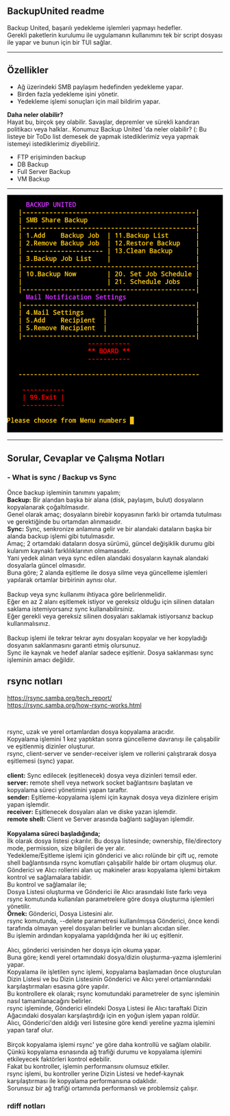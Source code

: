 ## BackupUnited readme

Backup United, başarılı yedekleme işlemleri yapmayı hedefler.<br>
Gerekli paketlerin kurulumu ile uygulamanın kullanımını tek bir script dosyası ile yapar ve bunun için bir TUI sağlar.<br>

---

## Özellikler
- Ağ üzerindeki SMB paylaşım hedefinden yedekleme yapar.
- Birden fazla yedekleme işini yönetir.
- Yedekleme işlemi sonuçları için mail bildirim yapar.

**Daha neler olabilir?**<br>
Hayat bu, birçok şey olabilir. Savaşlar, depremler ve sürekli kandıran politikacı veya halklar..
Konumuz Backup United 'da neler olabilir? (:
Bu listeye bir ToDo list demesek de yapmak istediklerimiz veya yapmak istemeyi istediklerimiz diyebiliriz.
- FTP erişiminden backup
- DB Backup
- Full Server Backup
- VM Backup

---

![alt text](images/BackupUnited-Menu-1.png "BackupUnited TUI")

---

## Sorular, Cevaplar ve Çalışma Notları
### - What is sync / Backup vs Sync <br>
Önce backup işleminin tanımını yapalım;<br>
**Backup:** Bir alandan başka bir alana (disk, paylaşım, bulut) dosyaların kopyalanarak çoğaltılmasıdır.<br>
Genel olarak amaç; dosyaların birebir kopyasının farklı bir ortamda tutulması ve gerektiğinde bu ortamdan alınmasıdır.<br>
**Sync:** Sync, senkronize anlamına gelir ve bir alandaki dataların başka bir alanda backup işlemi gibi tutulmasıdır.<br>
Amaç; 2 ortamdaki dataların dosya sürümü, güncel değişiklik durumu gibi kulanım kaynaklı farklılıklarının olmamasıdır.<br>
Yani yedek alınan veya sync edilen alandaki dosyaların kaynak alandaki dosyalarla güncel olmasıdır.<br>
Buna göre; 2 alanda eşitleme ile dosya silme veya güncelleme işlemleri yapılarak ortamlar birbirinin aynısı olur.<br>
<br>
Backup veya sync kullanımı ihtiyaca göre belirlenmelidir.<br>
Eğer en az 2 alanı eşitlemek istiyor ve gereksiz olduğu için silinen dataları saklama istemiyorsanız sync kullanabilirsiniz.<br>
Eğer gerekli veya gereksiz silinen dosyaları saklamak istiyorsanız backup kullanmalısınız.<br>
<br>
Backup işlemi ile tekrar tekrar aynı dosyaları kopyalar ve her kopyladığı dosyanın saklanmasını garanti etmiş olursunuz.<br>
Sync ile kaynak ve hedef alanlar sadece eşitlenir. Dosya saklanması sync işleminin amacı değildir.<br>

## rsync notları
https://rsync.samba.org/tech_report/ <br>
https://rsync.samba.org/how-rsync-works.html

<br>

rsync, uzak ve yerel ortamlardan dosya kopyalama aracıdır.<br>
Kopyalama işlemini 1 kez yaptıktan sonra güncelleme davranışı ile çalışabilir ve eşitlenmiş dizinler oluşturur.<br>
rsync, client-server ve sender-receiver işlem ve rollerini çalıştırarak dosya eşitlemesi (sync) yapar.<br>
<br>
**client:** Sync edilecek (eşitlenecek) dosya veya dizinleri temsil eder.<br>
**server:** remote shell veya network socket bağlantısını başlatan ve kopyalama süreci yönetimini yapan taraftır.<br>
**sender:** Eşitleme-kopyalama işlemi için kaynak dosya veya dizinlere erişim yapan işlemdir.<br>
**receiver:** Eşitlenecek dosyaları alan ve diske yazan işlemdir.<br>
**remote shell:** Client ve Server arasında bağlantı sağlayan işlemdir.<br>
<br>
**Kopyalama süreci başladığında;**<br>
İlk olarak dosya listesi çıkarılır. Bu dosya listesinde; ownership, file/directory mode, permission, size bilgileri de yer alır.<br>
Yedekleme/Eşitleme işlemi için gönderici ve alıcı rolünde bir çift uç, remote shell bağlantısında rsync komutları çalışabilir halde bir ortam oluşmuş olur.<br>
Gönderici ve Alıcı rollerini alan uç makineler arası kopyalama işlemi birtakım kontrol ve sağlamalara tabidir.<br>
Bu kontrol ve sağlamalar ile;<br>
Dosya Listesi oluşturma ve Gönderici ile Alıcı arasındaki liste farkı veya rsync komutunda kullanılan parametrelere göre dosya oluşturma işlemleri yönetilir.<br>
**Örnek:**
Gönderici, Dosya Listesini alır.<br>
rsync komutunda, --delete parametresi kullanılmışsa Gönderici, önce kendi tarafında olmayan yerel dosyaları belirler ve bunları alıcıdan siler.<br>
Bu işlemin ardından kopyalama yapıldığında her iki uç eşitlenir.<br>
<br>
Alıcı, gönderici verisinden her dosya için okuma yapar.<br>
Buna göre; kendi yerel ortamındaki dosya/dizin oluşturma-yazma işlemlerini yapar.<br>
Kopyalama ile işletilen sync işlemi, kopyalama başlamadan önce oluşturulan Dizin Listesi ve bu Dizin Listesinin Gönderici ve Alıcı yerel ortamlarındaki<br>
karşılaştırmaları esasına göre yapılır.<br>
Bu kontrollere ek olarak; rsync komutundaki parametreler de sync işleminin nasıl tamamlanacağını belirler.<br>
rsync işleminde, Gönderici elindeki Dosya Listesi ile Alıcı taraftaki Dizin Ağacındaki dosyaları karşılaştırdığı için en yoğun işlem yapan roldür.<br>
Alıcı, Gönderici'den aldığı veri listesine göre kendi yereline yazma işlemini yapan taraf olur.<br>
<br>
Birçok kopyalama işlemi rsync' ye göre daha kontrollü ve sağlam olabilir.<br>
Çünkü kopyalama esnasında ağ trafiği durumu ve kopyalama işlemini etkileyecek faktörleri kontrol edebilir.<br>
Fakat bu kontroller, işlemin performansını olumsuz etkiler.<br>
rsync işlemi, bu kontroller yerine Dizin Listesi ve hedef-kaynak karşılaştırması ile kopyalama performansına odaklıdır.<br>
Sorunsuz bir ağ trafiği ortamında performanslı ve problemsiz çalışır.<br>

### rdiff notları

